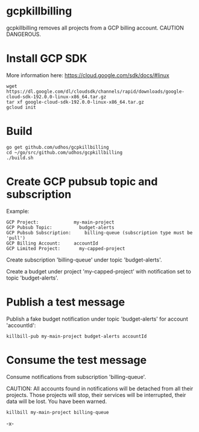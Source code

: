 # gcpkillbilling

gcpkillbilling removes all projects from a GCP billing account.
CAUTION DANGEROUS.

Install GCP SDK
===============

More information here: https://cloud.google.com/sdk/docs/#linux

    wget https://dl.google.com/dl/cloudsdk/channels/rapid/downloads/google-cloud-sdk-192.0.0-linux-x86_64.tar.gz
    tar xf google-cloud-sdk-192.0.0-linux-x86_64.tar.gz
    gcloud init

Build
=====

    go get github.com/udhos/gcpkillbilling
    cd ~/go/src/github.com/udhos/gcpkillbilling
    ./build.sh

Create GCP pubsub topic and subscription
========================================

Example:

    GCP Project:             my-main-project
    GCP Pubsub Topic:          budget-alerts
    GCP Pubsub Subscription:     billing-queue (subscription type must be 'pull')
    GCP Billing Account:     accountId
    GCP Limited Project:       my-capped-project

Create subscription 'billing-queue' under topic 'budget-alerts'.

Create a budget under project 'my-capped-project' with notification set to topic 'budget-alerts'.

Publish a test message
======================

Publish a fake budget notification under topic 'budget-alerts' for account 'accountId':

    killbill-pub my-main-project budget-alerts accountId

Consume the test message
========================

Consume notifications from subscription 'billing-queue'. 

CAUTION: All accounts found in notifications will be detached from all their projects. Those projects will stop, their services will be interrupted, their data will be lost. You have been warned.

    killbill my-main-project billing-queue


-x-
